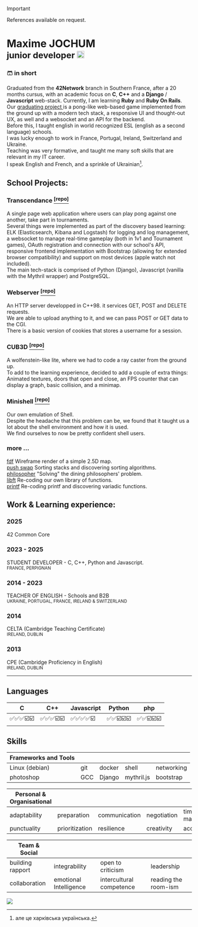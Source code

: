 > [!IMPORTANT]
> References available on request.

# Maxime JOCHUM <br /><sup>junior developer <a href="https://www.linkedin.com/in/maxime-jochum/"> <img src="https://i.imgur.com/noEWd53.png" height="20px"/></sup></a>

### 🩳 in short
Graduated from the **42Network** branch in Southern France, after a 20 months cursus, with an academic focus on **C**, **C++** and a **Django** / **Javascript** web-stack. Currently, I am learning **Ruby** and **Ruby On Rails**.
<br/>Our [graduating project ](https://github.com/TimothyREMY/ft_transcendance) is a pong-like web-based game implemented from the ground up with a modern tech stack, a responsive UI and thought-out UX, as well and a websocket and an API for the backend.
<br/>Before this, I taught english in world recognized ESL (english as a second language) schools.
<br/>I was lucky enough to work in France, Portugal, Ireland, Switzerland and Ukraine.
<br/>Teaching was very formative, and taught me many soft skills that are relevant in my IT career.
<br />I speak English and French, and a sprinkle of Ukrainian[^1].

## School Projects:
### Transcendance [<sup>[repo]</sup>](https://github.com/Moustachestache/ft_transcendance)
A single page web application where users can play pong against one another, take part in tournaments.
<br />Several things were implemented as part of the discovery based learning:
<br />ELK (Elasticsearch, Kibana and Logstash) for logging and log management, a websocket to manage real-time gameplay (both in 1v1 and Tournament games), OAuth registration and connection with our school's API, responsive frontend implementation with Bootstrap (allowing for extended browser compatibility) and support on most devices (apple watch not included).
<br />The main tech-stack is comprised of Python (Django), Javascript (vanilla with the Mythril wrapper) and PostgreSQL.

### Webserver [<sup>[repo]</sup>](https://github.com/Moustachestache/webserv)
An HTTP server developped in C++98. it services GET, POST and DELETE requests.
<br />We are able to upload anything to it, and we can pass POST or GET data to the CGI.
<br />There is a basic version of cookies that stores a username for a session.

### CUB3D [<sup>[repo]</sup>](https://github.com/Moustachestache/cub3d)
A wolfenstein-like lite, where we had to code a ray caster from the ground up.
<br />To add to the learning experience, decided to add a couple of extra things:
<br />Animated textures, doors that open and close, an FPS counter that can display a graph, basic collision, and a minimap.

### Minishell [<sup>[repo]</sup>](https://github.com/Moustachestache/42minishell)
Our own emulation of Shell.
<br />Despite the headache that this problem can be, we found that it taught us a lot about the shell environment and how it is used.
<br />We find ourselves to now be pretty confident shell users.

### more ...
[fdf](https://github.com/Moustachestache/fdf) Wireframe render of a simple 2.5D map.
<br />[push swap](https://github.com/Moustachestache/push_swap) Sorting stacks and discovering sorting algorithms.
<br />[philosopher](https://github.com/Moustachestache/philosophers) "Solving" the dining philosophers' problem.
<br />[libft](https://github.com/Moustachestache/libft) Re-coding our own library of functions.
<br />[printf](https://github.com/Moustachestache/ft_printf) Re-coding printf and discovering variadic functions.

## Work & Learning experience:
### 2025
42 Common Core

### 2023 - 2025
STUDENT DEVELOPER - C, C++, Python and Javascript.
<br/><sup>FRANCE, PERPIGNAN</sup>

### 2014 - 2023
TEACHER OF ENGLISH - Schools and B2B
<br/><sup>UKRAINE, PORTUGAL, FRANCE, IRELAND & SWITZERLAND</sup>

### 2014
CELTA (Cambridge Teaching Certificate)
<br/><sup>IRELAND, DUBLIN</sup>

### 2013
CPE (Cambridge Proficiency in English)
<br/><sup>IRELAND, DUBLIN</sup>

------------------------------------------------------------------
## Languages
| C | C++ | Javascript | Python | php |
| ---      | ---       |---       |---       | --- |
|✅✅✅☑️☑️|✅✅✅☑️☑️|✅✅✅✅☑️|✅✅☑️☑️☑️|✅✅☑️☑️☑️



## Skills
| Frameworks and Tools | | | | |
| ---   | ---   | ---   | ---   | ---   |
|Linux (debian)|git|docker|shell|networking|
|photoshop|GCC|Django|mythril.js|bootstrap|


| Personal & Organisational | | | | |
| ---   | ---   | ---   | ---   | ---   |
|adaptability|preparation|communication|negotiation|time management|
|punctuality|prioritization|resilience|creativity|accountability|


| Team & Social | | | |
| ---   | ---   | ---   | ---   |
|building rapport|integrability|open to criticism|leadership|
|collaboration|emotional Intelligence|intercultural competence|reading the room-ism|

<img src="https://imgs.xkcd.com/comics/code_lifespan.png"/>
       
[^1]: але це харківська українська.
<!--
Ozymandias
I met a traveller from an antique land
Who said: "Two vast and trunkless legs of stone
Stand in the desert. Near them, on the sand,
Half sunk, a shattered visage lies, whose frown,

And wrinkled lip, and sneer of cold command,
Tell that its sculptor well those passions read,
Which yet survive, stamped on these lifeless things,
The hand that mocked them and the heart that fed,

And on the pedestal these words appear:
'My name is Ozymandias, king of kings:
Look on my works, Ye Mighty, and despair!'

Nothing beside remains. Round the decay
Of that colossal wreck, boundless and bare,
The lone and level sands stretch far away."
-->
